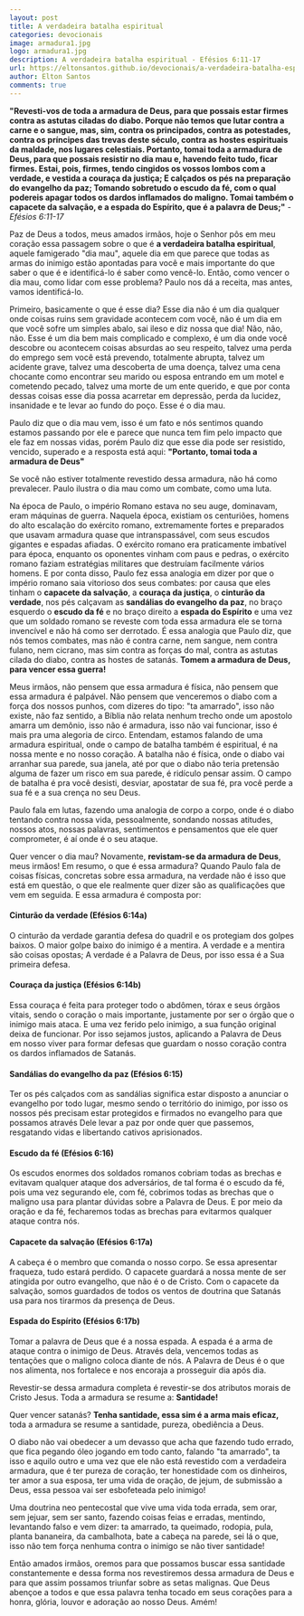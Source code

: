 ```yaml
---
layout: post
title: A verdadeira batalha espiritual
categories: devocionais
image: armadura1.jpg
logo: armadura1.jpg
description: A verdadeira batalha espiritual - Efésios 6:11-17
url: https://eltonsantos.github.io/devocionais/a-verdadeira-batalha-espiritual
author: Elton Santos
comments: true
---
```


__"Revesti-vos de toda a armadura de Deus, para que possais estar firmes contra as astutas ciladas do diabo.
Porque não temos que lutar contra a carne e o sangue, mas, sim, contra os principados, contra as potestades, contra os príncipes das trevas deste século, contra as hostes espirituais da maldade, nos lugares celestiais.
Portanto, tomai toda a armadura de Deus, para que possais resistir no dia mau e, havendo feito tudo, ficar firmes.
Estai, pois, firmes, tendo cingidos os vossos lombos com a verdade, e vestida a couraça da justiça;
E calçados os pés na preparação do evangelho da paz;
Tomando sobretudo o escudo da fé, com o qual podereis apagar todos os dardos inflamados do maligno.
Tomai também o capacete da salvação, e a espada do Espírito, que é a palavra de Deus;"__
*- Efésios 6:11-17*

<p class="intro"><span class="dropcap">P</span>az de Deus a todos, meus amados irmãos, hoje o Senhor pôs em meu coração essa passagem sobre o que é <b class="red">a verdadeira batalha espiritual</b>, aquele famigerado "dia mau", aquele dia em que parece que todas as armas do inimigo estão apontadas para você e mais importante do que saber o que é e identificá-lo é saber como vencê-lo. Então, como vencer o dia mau, como lidar com esse problema? Paulo nos dá a receita, mas antes, vamos identificá-lo.</p>

Primeiro, basicamente o que é esse dia? Esse dia não é um dia qualquer onde coisas ruins sem gravidade acontecem com você, não é um dia em que você sofre um simples abalo, sai ileso e diz nossa que dia! Não, não, não. Esse é um dia bem mais complicado e complexo, é um dia onde você descobre ou acontecem coisas absurdas ao seu respeito, talvez uma perda do emprego sem você está prevendo, totalmente abrupta, talvez um acidente grave, talvez uma descoberta de uma doença, talvez uma cena chocante como encontrar seu marido ou esposa entrando em um motel e cometendo pecado, talvez uma morte de um ente querido, e que por conta dessas coisas esse dia possa acarretar em depressão, perda da lucidez, insanidade e te levar ao fundo do poço. Esse é o dia mau.

Paulo diz que o dia mau vem, isso é um fato e nós sentimos quando estamos passando por ele e parece que nunca tem fim pelo impacto que ele faz em nossas vidas, porém Paulo diz que esse dia pode ser resistido, vencido, superado e a resposta está aqui: **"Portanto, tomai toda a armadura de Deus"**

Se você não estiver totalmente revestido dessa armadura, não há como prevalecer. Paulo ilustra o dia mau como um combate, como uma luta.

Na época de Paulo, o império Romano estava no seu auge, dominavam, eram máquinas de guerra. Naquela época, existiam os centuriões, homens do alto escalação do exército romano, extremamente fortes e preparados que usavam armadura quase que intranspassável, com seus escudos gigantes e espadas afiadas. O exército romano era praticamente imbatível para época, enquanto os oponentes vinham com paus e pedras, o exército romano faziam estratégias militares que destruíam facilmente vários homens. E por conta disso, Paulo fez essa analogia em dizer por que o império romano saia vitorioso dos seus combates: por causa que eles tinham o <b class="red">capacete da salvação</b>, a <b class="red">couraça da justiça</b>, o <b class="red">cinturão da verdade</b>, nos pés calçavam as <b class="red">sandálias do evangelho da paz</b>, no braço esquerdo o <b class="red">escudo da fé</b> e no braço direito a <b class="red">espada do Espírito</b> e uma vez que um soldado romano se reveste com toda essa armadura ele se torna invencível e não há como ser derrotado. É essa analogia que Paulo diz, que nós temos combates, mas não é contra carne, nem sangue, nem contra fulano, nem cicrano, mas sim contra as forças do mal, contra as astutas cilada do diabo, contra as hostes de satanás. **Tomem a armadura de Deus, para vencer essa guerra!**

Meus irmãos, não pensem que essa armadura é física, não pensem que essa armadura é palpável. Não pensem que venceremos o diabo com a força dos nossos punhos, com dizeres do tipo: "ta amarrado", isso não existe, não faz sentido, a Bíblia não relata nenhum trecho onde um apostolo amarra um demônio, isso não é armadura, isso não vai funcionar, isso é mais pra uma alegoria de circo. Entendam, estamos falando de uma armadura espiritual, onde o campo de batalha também é espiritual, é na nossa mente e no nosso coração. A batalha não é física, onde o diabo vai arranhar sua parede, sua janela, até por que o diabo não teria pretensão alguma de fazer um risco em sua parede, é ridículo pensar assim. O campo de batalha é pra você desisti, desviar, apostatar de sua fé, pra você perde a sua fé e a sua crença no seu Deus.

Paulo fala em lutas, fazendo uma analogia de corpo a corpo, onde é o diabo tentando contra nossa vida, pessoalmente, sondando nossas atitudes, nossos atos, nossas palavras, sentimentos e pensamentos que ele quer comprometer, é aí onde é o seu ataque.

Quer vencer o dia mau? Novamente, **revistam-se da armadura de Deus**, meus irmãos! Em resumo, o que é essa armadura?
Quando Paulo fala de coisas físicas, concretas sobre essa armadura, na verdade não é isso que está em questão, o que ele realmente quer dizer são as qualificações que vem em seguida. E essa armadura é composta por:

#### Cinturão da verdade (Efésios 6:14a)
O cinturão da verdade garantia defesa do quadril e os protegiam dos golpes baixos. O maior golpe baixo do inimigo é a mentira. A verdade e a mentira são coisas opostas; A verdade é a Palavra de Deus, por isso essa é a Sua primeira defesa.

#### Couraça da justiça (Efésios 6:14b)
Essa couraça é feita para proteger todo o abdômen, tórax e seus órgãos vitais, sendo o coração o mais importante, justamente por ser o órgão que o inimigo mais ataca. E uma vez ferido pelo inimigo, a sua função original deixa de funcionar. Por isso sejamos justos, aplicando a Palavra de Deus em nosso viver para formar defesas que guardam o nosso coração contra os dardos inflamados de Satanás.

#### Sandálias do evangelho da paz (Efésios 6:15)
Ter os pés calçados com as sandálias significa estar disposto a anunciar o evangelho por todo lugar, mesmo sendo o território do inimigo, por isso os nossos pés precisam estar protegidos e firmados no evangelho para que possamos através Dele levar a paz por onde quer que passemos, resgatando vidas e libertando cativos aprisionados.

#### Escudo da fé (Efésios 6:16)
Os escudos enormes dos soldados romanos cobriam todas as brechas e evitavam qualquer ataque dos adversários, de tal forma é o escudo da fé, pois uma vez segurando ele, com fé, cobrimos todas as brechas que o maligno usa para plantar dúvidas sobre a Palavra de Deus. E por meio da oração e da fé, fecharemos todas as brechas para evitarmos qualquer ataque contra nós.

#### Capacete da salvação (Efésios 6:17a)
A cabeça é o membro que comanda o nosso corpo. Se essa apresentar fraqueza, tudo estará perdido. O capacete guardará a nossa mente de ser atingida por outro evangelho, que não é o de Cristo. Com o capacete da salvação, somos guardados de todos os ventos de doutrina que Satanás usa para nos tirarmos da presença de Deus.

#### Espada do Espírito (Efésios 6:17b)
Tomar a palavra de Deus que é a nossa espada. A espada é a arma de ataque contra o inimigo de Deus. Através dela, vencemos todas as tentações que o maligno coloca diante de nós. A Palavra de Deus é o que nos alimenta, nos fortalece e nos encoraja a prosseguir dia após dia.

Revestir-se dessa armadura completa é revestir-se dos atributos morais de Cristo Jesus. Toda a armadura se resume a: <b class="red">Santidade!</b>

Quer vencer satanás? **Tenha santidade, essa sim é a arma mais eficaz,** toda a armadura se resume a santidade, pureza, obediência a Deus.

O diabo não vai obedecer a um devasso que acha que fazendo tudo errado, que fica pegando óleo jogando em todo canto, falando "ta amarrado", ta isso e aquilo outro e uma vez que ele não está revestido com a verdadeira armadura, que é ter pureza de coração, ter honestidade com os dinheiros, ter amor a sua esposa, ter uma vida de oração, de jejum, de submissão a Deus, essa pessoa vai ser esbofeteada pelo inimigo!

Uma doutrina neo pentecostal que vive uma vida toda errada, sem orar, sem jejuar, sem ser santo, fazendo coisas feias e erradas, mentindo, levantando falso e vem dizer: ta amarrado, ta queimado, rodopia, pula, planta bananeira, da cambalhota, bate a cabeça na parede, sei lá o que, isso não tem força nenhuma contra o inimigo se não tiver santidade!

Então amados irmãos, oremos para que possamos buscar essa santidade constantemente e dessa forma nos revestiremos dessa armadura de Deus e para que assim possamos triunfar sobre as setas malignas. Que Deus abençoe a todos e que essa palavra tenha tocado em seus corações para a honra, glória, louvor e adoração ao nosso Deus. Amém!